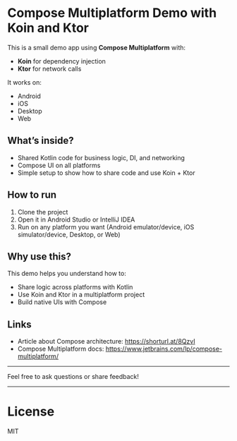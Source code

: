 # Compose Multiplatform Demo with Koin and Ktor

This is a small demo app using **Compose Multiplatform** with:

- **Koin** for dependency injection  
- **Ktor** for network calls  

It works on:

- Android  
- iOS  
- Desktop  
- Web  

## What’s inside?

- Shared Kotlin code for business logic, DI, and networking  
- Compose UI on all platforms  
- Simple setup to show how to share code and use Koin + Ktor  

## How to run

1. Clone the project  
2. Open it in Android Studio or IntelliJ IDEA  
3. Run on any platform you want (Android emulator/device, iOS simulator/device, Desktop, or Web)  

## Why use this?

This demo helps you understand how to:

- Share logic across platforms with Kotlin  
- Use Koin and Ktor in a multiplatform project  
- Build native UIs with Compose  

## Links

- Article about Compose architecture: https://shorturl.at/8QzvI  
- Compose Multiplatform docs: https://www.jetbrains.com/lp/compose-multiplatform/  

---

Feel free to ask questions or share feedback!

---

# License

MIT

